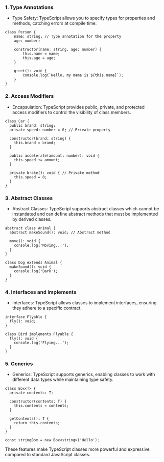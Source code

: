 ### 1. Type Annotations
- Type Safety: TypeScript allows you to specify types for properties and methods, catching errors at compile time.
```
class Person {
	name: string; // Type annotation for the property
	age: number;

	constructor(name: string, age: number) {
		this.name = name;
		this.age = age;
	}

	greet(): void {
		console.log(`Hello, my name is ${this.name}`);
	}
}
```
	
### 2. Access Modifiers
- Encapsulation: TypeScript provides public, private, and protected access modifiers to control the visibility of class members.
```
class Car {
  public brand: string;
  private speed: number = 0; // Private property

  constructor(brand: string) {
    this.brand = brand;
  }

  public accelerate(amount: number): void {
    this.speed += amount;
  }

  private brake(): void { // Private method
    this.speed = 0;
  }
}
```

### 3. Abstract Classes
- Abstract Classes: TypeScript supports abstract classes which cannot be instantiated and can define abstract methods that must be implemented by derived classes.
```
abstract class Animal {
  abstract makeSound(): void; // Abstract method

  move(): void {
    console.log('Moving...');
  }
}

class Dog extends Animal {
  makeSound(): void {
    console.log('Bark');
  }
}
```

### 4. Interfaces and Implements
- Interfaces: TypeScript allows classes to implement interfaces, ensuring they adhere to a specific contract.
```
interface Flyable {
  fly(): void;
}

class Bird implements Flyable {
  fly(): void {
    console.log('Flying...');
  }
}
```

### 5. Generics
- Generics: TypeScript supports generics, enabling classes to work with different data types while maintaining type safety.
```
class Box<T> {
  private contents: T;

  constructor(contents: T) {
    this.contents = contents;
  }

  getContents(): T {
    return this.contents;
  }
}

const stringBox = new Box<string>('Hello');
```
These features make TypeScript classes more powerful and expressive compared to standard JavaScript classes.